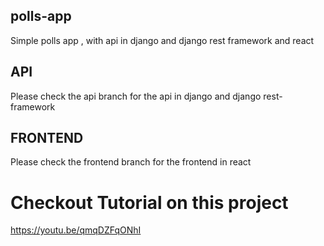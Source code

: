 ## polls-app
Simple polls app , with api in django and django rest framework and react

## API
Please check the api branch for the api in django and django rest-framework

## FRONTEND
Please check the frontend branch for the frontend in react

# Checkout Tutorial on this project
https://youtu.be/qmqDZFqONhI
